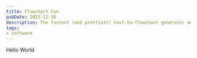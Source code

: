```yaml
---
title: Flowchart Fun
pubDate: 2023-12-16
description: The fastest (and prettiest) text-to-flowchart generator on the web.
tags:
- software
---
```

Hello World